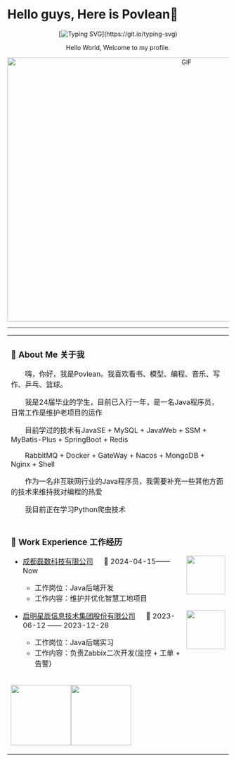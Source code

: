 # Hello guys, Here is Povlean👋 

<div align="center"> 

 <div align="center">
  
   [![Typing SVG](https://readme-typing-svg.demolab.com/?lines=你好啊，我的世界！！！！！！！！！！！;)](https://git.io/typing-svg) 
   
 </div>
 
 Hello World, Welcome to my profile.
 
 <img align="center" alt="GIF" src="https://github.com/abhisheknaiidu/abhisheknaiidu/blob/master/code.gif?raw=true" width="800" height="600" />

 -----------------------------------
</div>



<table>
<tr><td>

### 👋 About Me 关于我

<p>&emsp;&emsp;嗨，你好，我是Povlean。我喜欢看书、模型、编程、音乐、写作、乒乓、篮球。</p>
<p>&emsp;&emsp;我是24届毕业的学生，目前已入行一年，是一名Java程序员，日常工作是维护老项目的运作</p>
<p>&emsp;&emsp;目前学过的技术有JavaSE + MySQL + JavaWeb + SSM + MyBatis-Plus + SpringBoot + Redis</p>
<p>&emsp;&emsp;RabbitMQ + Docker + GateWay + Nacos + MongoDB + Nginx + Shell</p>
<p>&emsp;&emsp;作为一名非互联网行业的Java程序员，我需要补充一些其他方面的技术来维持我对编程的热爱</p>
<p>&emsp;&emsp;我目前正在学习Python爬虫技术</p>

</td></tr>

<tr><td>

### 🏢 Work Experience 工作经历

<img align="right" width="88" src="https://th.bing.com/th/id/R.4ca10b5934a7deb0ebec8fe8c7ef8794?rik=3cGkM9e7M7ZlTQ&riu=http%3a%2f%2fwww.buildigi.com%2fimages%2flogo_rgb.png&ehk=nOW8Cb3pO5Pm2QSvR63lJrABQzZ%2fSzxPUUJxV6Z34UQ%3d&risl=&pid=ImgRaw&r=0" />

- [成都磊数科技有限公司](http://buildigi.com/channels/173.html) &emsp; 📌 2024-04-15—— Now

  - 工作岗位：Java后端开发
  - 工作内容：维护并优化智慧工地项目
 
 <img align="right" width="88" src="https://img.phb123.com/uploads/allimg/221008/812-22100Q124250-L.jpeg" />

- [启明星辰信息技术集团股份有限公司](https://www.venustech.com.cn/) &emsp; 📌 2023-06-12 —— 2023-12-28

  - 工作岗位：Java后端实习
  - 工作内容：负责Zabbix二次开发(监控 + 工单 + 告警)

</td></tr>

<tr><td>




<img align="" height="137px" src="https://github-readme-stats.vercel.app/api?username=Povlean&hide_title=true&hide_border=true&show_icons=true&include_all_commits=true&line_height=21&bg_color=0,EC6C6C,FFD479,FFFC79,73FA79&theme=graywhite&locale=cn" /><img align="" height="137px" src="https://github-readme-stats.vercel.app/api/top-langs/?username=Povlean&hide_title=true&hide_border=true&layout=compact&bg_color=0,73FA79,73FDFF,D783FF&theme=graywhite&locale=cn" />
